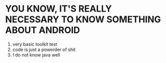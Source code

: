# YOU KNOW, IT'S REALLY NECESSARY TO KNOW SOMETHING ABOUT ANDROID

1. very basic toolkit test
2. code is just a powerder of shit
3. I do not know java well